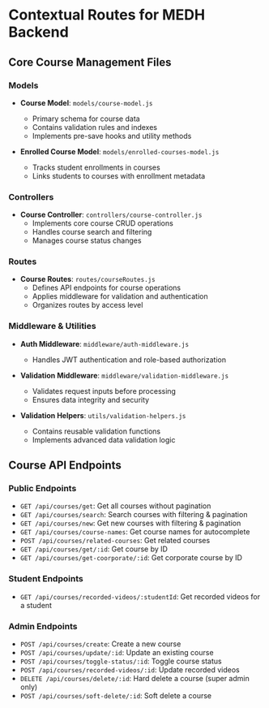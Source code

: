 # Contextual Routes for MEDH Backend

## Core Course Management Files

### Models
- **Course Model**: `models/course-model.js`
  - Primary schema for course data
  - Contains validation rules and indexes
  - Implements pre-save hooks and utility methods

- **Enrolled Course Model**: `models/enrolled-courses-model.js`
  - Tracks student enrollments in courses
  - Links students to courses with enrollment metadata

### Controllers
- **Course Controller**: `controllers/course-controller.js`
  - Implements core course CRUD operations
  - Handles course search and filtering
  - Manages course status changes

### Routes
- **Course Routes**: `routes/courseRoutes.js`
  - Defines API endpoints for course operations
  - Applies middleware for validation and authentication
  - Organizes routes by access level

### Middleware & Utilities
- **Auth Middleware**: `middleware/auth-middleware.js`
  - Handles JWT authentication and role-based authorization

- **Validation Middleware**: `middleware/validation-middleware.js`
  - Validates request inputs before processing
  - Ensures data integrity and security

- **Validation Helpers**: `utils/validation-helpers.js`
  - Contains reusable validation functions
  - Implements advanced data validation logic

## Course API Endpoints

### Public Endpoints
- `GET /api/courses/get`: Get all courses without pagination
- `GET /api/courses/search`: Search courses with filtering & pagination
- `GET /api/courses/new`: Get new courses with filtering & pagination
- `GET /api/courses/course-names`: Get course names for autocomplete
- `POST /api/courses/related-courses`: Get related courses
- `GET /api/courses/get/:id`: Get course by ID
- `GET /api/courses/get-coorporate/:id`: Get corporate course by ID

### Student Endpoints
- `GET /api/courses/recorded-videos/:studentId`: Get recorded videos for a student

### Admin Endpoints
- `POST /api/courses/create`: Create a new course
- `POST /api/courses/update/:id`: Update an existing course
- `POST /api/courses/toggle-status/:id`: Toggle course status
- `POST /api/courses/recorded-videos/:id`: Update recorded videos
- `DELETE /api/courses/delete/:id`: Hard delete a course (super admin only)
- `POST /api/courses/soft-delete/:id`: Soft delete a course 